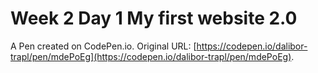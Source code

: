 # Week 2 Day 1 My first website 2.0

A Pen created on CodePen.io. Original URL: [https://codepen.io/dalibor-trapl/pen/mdePoEg](https://codepen.io/dalibor-trapl/pen/mdePoEg).


